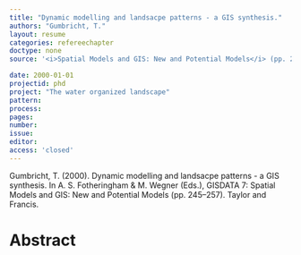 ```yaml
---
title: "Dynamic modelling and landsacpe patterns - a GIS synthesis."
authors: "Gumbricht, T."
layout: resume
categories: refereechapter
doctype: none
source: '<i>Spatial Models and GIS: New and Potential Models</i> (pp. 245–257)'

date: 2000-01-01
projectid: phd
project: "The water organized landscape"
pattern:
process:
pages:
number:
issue:
editor:
access: 'closed'
---
```


Gumbricht, T. (2000). Dynamic modelling and landsacpe patterns - a GIS synthesis. In A. S. Fotheringham & M. Wegner (Eds.), GISDATA 7: Spatial Models and GIS: New and Potential Models (pp. 245–257). Taylor and Francis.

<h1 class='foot-description'>Abstract</h1>
